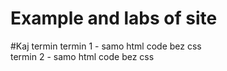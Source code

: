 # Example and labs of site

#Kaj termin 
termin 1 - samo html code bez css <br>
termin 2 - samo html code bez css <br>
